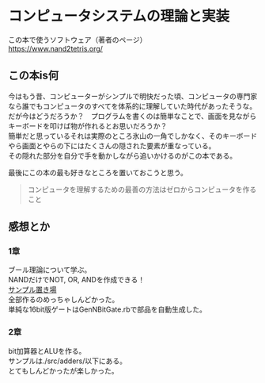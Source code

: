 # コンピュータシステムの理論と実装

この本で使うソフトウェア（著者のページ）  
<https://www.nand2tetris.org/>  

## この本is何

今はもう昔、コンピューターがシンプルで明快だった頃、コンピュータの専門家なら誰でもコンピュータのすべてを体系的に理解していた時代があったそうな。  
だが今はどうだろうか？　プログラムを書くのは簡単なことで、画面を見ながらキーボードを叩けば物が作れるとお思いだろうか？  
簡単だと思っているそれは実際のところ氷山の一角でしかなく、そのキーボードやら画面とやらの下にはたくさんの隠された要素が重なっている。  
その隠れた部分を自分で手を動かしながら追いかけるのがこの本である。  

最後にこの本の最も好きなところを置いておこうと思う。
> コンピュータを理解するための最善の方法はゼロからコンピュータを作ること

## 感想とか

### 1章

ブール理論について学ぶ。  
NANDだけでNOT, OR, ANDを作成できる！  
[サンプル置き場](./src/gates/)  
全部作るのめっちゃしんどかった。  
単純な16bit版ゲートはGenNBitGate.rbで部品を自動生成した。  

### 2章

bit加算器とALUを作る。  
サンプルは./src/adders/以下にある。  
とてもしんどかったが楽しかった。  
